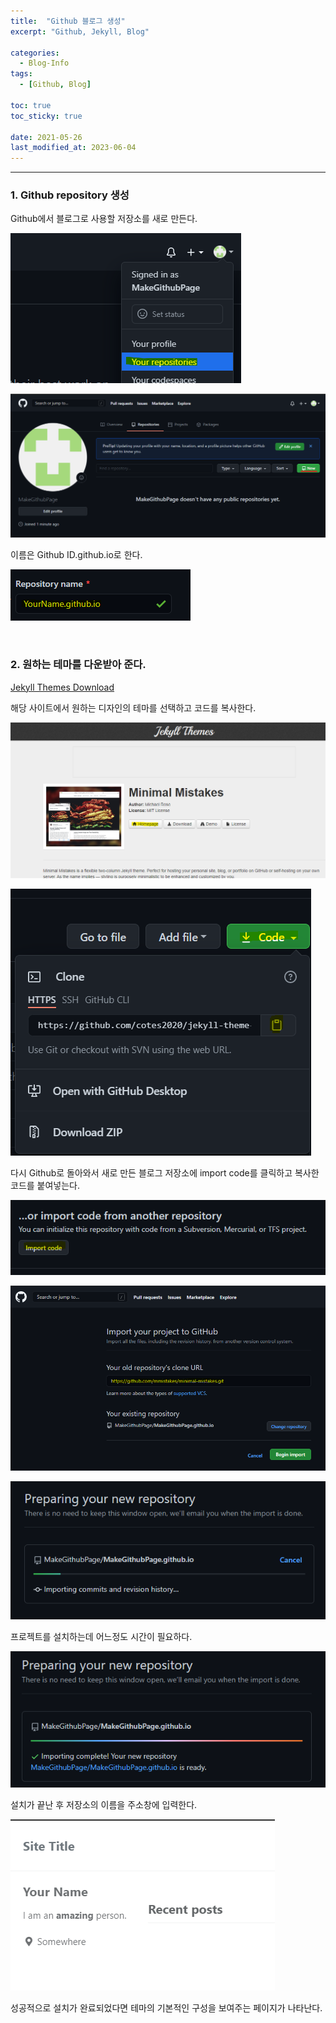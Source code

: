 ```yaml
---
title:  "Github 블로그 생성"
excerpt: "Github, Jekyll, Blog"

categories:
  - Blog-Info
tags:
  - [Github, Blog]

toc: true
toc_sticky: true
 
date: 2021-05-26
last_modified_at: 2023-06-04
---
```


***

### 1. Github repository 생성  
  
Github에서 블로그로 사용할 저장소를 새로 만든다.  

 ![github_repository](/assets/images/posting/20210527/github_repository.png)  
   
 ![github_new_repository](/assets/images/posting/20210527/github_new_repository.png)  
   
   
이름은 Github ID.github.io로 한다.  

 ![github_repository_name](/assets/images/posting/20210527/github_repository_name.png)  

<br/>

### 2. 원하는 테마를 다운받아 준다.  

 [Jekyll Themes Download](http://jekyllthemes.org/)  

해당 사이트에서 원하는 디자인의 테마를 선택하고 코드를 복사한다.

 ![jekyll_themes_download](/assets/images/posting/20210527/jekyll_themes_download.png)  
  
 ![jekyll_github_clone_url](/assets/images/posting/20210527/jekyll_github_clone_url.png)  

다시 Github로 돌아와서 새로 만든 블로그 저장소에 import code를 클릭하고 복사한 코드를 붙여넣는다.

 ![jekyll_themes_import](/assets/images/posting/20210527/jekyll_themes_import.png)  
  
 ![github_paste_url](/assets/images/posting/20210527/github_paste_url.png)  
  
 ![github_import_clone](/assets/images/posting/20210527/github_import_clone.png)  

프로젝트를 설치하는데 어느정도 시간이 필요하다.
    
 ![github_import_complete](/assets/images/posting/20210527/github_import_complete.png)  

설치가 끝난 후 저장소의 이름을 주소창에 입력한다.

 ![jekyll_themes_default](/assets/images/posting/20210527/jekyll_themes_default.png)  

성공적으로 설치가 완료되었다면 테마의 기본적인 구성을 보여주는 페이지가 나타난다. 